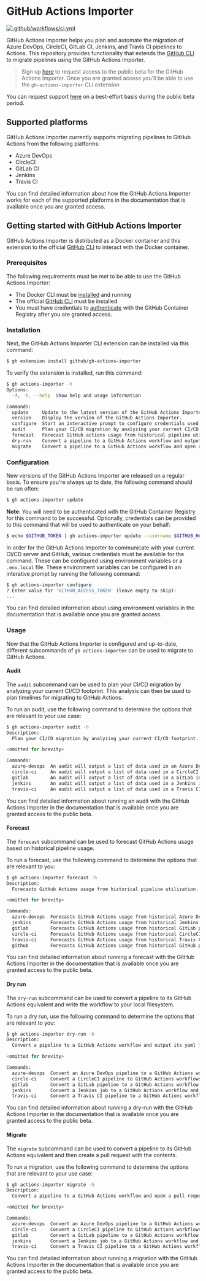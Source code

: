 # GitHub Actions Importer

[![.github/workflows/ci.yml](https://github.com/github/gh-actions-importer/actions/workflows/ci.yml/badge.svg)](https://github.com/github/gh-actions-importer/actions/workflows/ci.yml)

GitHub Actions Importer helps you plan and automate the migration of Azure DevOps, CircleCI, GitLab CI, Jenkins, and Travis CI pipelines to Actions. This repository provides functionality that extends the [GitHub CLI](https://cli.github.com/) to migrate pipelines using the GitHub Actions Importer.

> Sign up [here](https://github.com/features/actions-importer/signup) to request access to the public beta for the GitHub Actions Importer. Once you are granted access you'll be able to use the `gh-actions-importer` CLI extension

You can request support [here](https://support.github.com/) on a best-effort basis during the public beta period.

## Supported platforms

GitHub Actions Importer currently supports migrating pipelines to GitHub Actions from the following platforms:

- Azure DevOps
- CircleCI
- GitLab CI
- Jenkins
- Travis CI

You can find detailed information about how the GitHub Actions Importer works for each of the supported platforms in the documentation that is available once you are granted access.

## Getting started with GitHub Actions Importer

GitHub Actions Importer is distributed as a Docker container and this extension to the official [GitHub CLI](https://cli.github.com) to interact with the Docker container.

### Prerequisites

The following requirements must be met to be able to use the GitHub Actions Importer:

- The Docker CLI must be [installed](https://docs.docker.com/get-docker/) and running
- The official [GitHub CLI](https://cli.github.com) must be installed
- You must have credentials to [authenticate](https://docs.github.com/en/packages/working-with-a-github-packages-registry/working-with-the-container-registry#authenticating-to-the-container-registry) with the GitHub Container Registry after you are granted access.

### Installation

Next, the GitHub Actions Importer CLI extension can be installed via this command:

```bash
$ gh extension install github/gh-actions-importer
```

To verify the extension is installed, run this command:

```bash
$ gh actions-importer -h
Options:
  -?, -h, --help  Show help and usage information

Commands:
  update     Update to the latest version of the GitHub Actions Importer.
  version    Display the version of the GitHub Actions Importer.
  configure  Start an interactive prompt to configure credentials used to authenticate with your CI server(s).
  audit      Plan your CI/CD migration by analyzing your current CI/CD footprint.
  forecast   Forecast GitHub actions usage from historical pipeline utilization.
  dry-run    Convert a pipeline to a GitHub Actions workflow and output its yaml file.
  migrate    Convert a pipeline to a GitHub Actions workflow and open a pull request with the changes.
```

### Configuration

New versions of the GitHub Actions Importer are released on a regular basis. To ensure you're always up to date, the following command should be run often:

```bash
$ gh actions-importer update
```

**Note**: You will need to be authenticated with the GitHub Container Registry for this command to be successful. Optionally, credentials can be provided to this command that will be used to authenticate on your behalf:

```bash
$ echo $GITHUB_TOKEN | gh actions-importer update --username $GITHUB_HANDLE --password-stdin
```

In order for the GitHub Actions Importer to communicate with your current CI/CD server and GitHub, various credentials must be available for the command. These can be configured using environment variables or a `.env.local` file. These environment variables can be configured in an interative prompt by running the following command:

```bash
$ gh actions-importer configure
? Enter value for 'GITHUB_ACCESS_TOKEN' (leave empty to skip): 
...
```

You can find detailed information about using environment variables in the documentation that is available once you are granted access.

### Usage

Now that the GitHub Actions Importer is configured and up-to-date, different subcommands of `gh actions-importer` can be used to migrate to GitHub Actions.

#### Audit

The `audit` subcommand can be used to plan your CI/CD migration by analyzing your current CI/CD footprint. This analysis can then be used to plan timelines for migrating to GitHub Actions.

To run an audit, use the following command to determine the options that are relevant to your use case:

```bash
$ gh actions-importer audit -h
Description:
  Plan your CI/CD migration by analyzing your current CI/CD footprint.

<omitted for brevity>

Commands:
  azure-devops  An audit will output a list of data used in an Azure DevOps instance.
  circle-ci     An audit will output a list of data used in a CircleCI instance.
  gitlab        An audit will output a list of data used in a GitLab instance.
  jenkins       An audit will output a list of data used in a Jenkins instance.
  travis-ci     An audit will output a list of data used in a Travis CI instance.
```

You can find detailed information about running an audit with the GitHub Actions Importer in the documentation that is available once you are granted access to the public beta.

#### Forecast

The `forecast` subcommand can be used to forecast GitHub Actions usage based on historical pipeline usage.

To run a forecast, use the following command to determine the options that are relevant to you:

```bash
$ gh actions-importer forecast -h
Description:
  Forecasts GitHub Actions usage from historical pipeline utilization.

<omitted for brevity>

Commands:
  azure-devops  Forecasts GitHub Actions usage from historical Azure DevOps pipeline utilization.
  jenkins       Forecasts GitHub Actions usage from historical Jenkins pipeline utilization.
  gitlab        Forecasts GitHub Actions usage from historical GitLab pipeline utilization.
  circle-ci     Forecasts GitHub Actions usage from historical CircleCI pipeline utilization.
  travis-ci     Forecasts GitHub Actions usage from historical Travis CI pipeline utilization.
  github        Forecasts GitHub Actions usage from historical GitHub pipeline utilization.
```

You can find detailed information about running a forecast with the GitHub Actions Importer in the documentation that is available once you are granted access to the public beta.

#### Dry run

The `dry-run` subcommand can be used to convert a pipeline to its GitHub Actions equivalent and write the workflow to your local filesystem.

To run a dry run, use the following command to determine the options that are relevant to you:

```bash
$ gh actions-importer dry-run -h
Description:
  Convert a pipeline to a GitHub Actions workflow and output its yaml file.

<omitted for brevity>

Commands:
  azure-devops  Convert an Azure DevOps pipeline to a GitHub Actions workflow and output its yaml file.
  circle-ci     Convert a CircleCI pipeline to GitHub Actions workflows and output the yaml file(s).
  gitlab        Convert a GitLab pipeline to a GitHub Actions workflow and output the yaml file.
  jenkins       Convert a Jenkins job to a GitHub Actions workflow and output its yaml file.
  travis-ci     Convert a Travis CI pipeline to a GitHub Actions workflow and output its yaml file.
```

You can find detailed information about running a dry-run with the GitHub Actions Importer in the documentation that is available once you are granted access to the public beta.

#### Migrate

The `migrate` subcommand can be used to convert a pipeline to its GitHub Actions equivalent and then create a pull request with the contents.

To run a migration, use the following command to determine the options that are relevant to your use case:

```bash
$ gh actions-importer migrate -h
Description:
  Convert a pipeline to a GitHub Actions workflow and open a pull request with the changes.

<omitted for brevity>

Commands:
  azure-devops  Convert an Azure DevOps pipeline to a GitHub Actions workflow and open a pull request with the changes.
  circle-ci     Convert a CircleCI pipeline to GitHub Actions workflows and open a pull request with the changes.
  gitlab        Convert a GitLab pipeline to a GitHub Actions workflow and open a pull request with the changes.
  jenkins       Convert a Jenkins job to a GitHub Actions workflow and open a pull request with the changes.
  travis-ci     Convert a Travis CI pipeline to a GitHub Actions workflow and and open a pull request with the changes.
```

You can find detailed information about running a migration with the GitHub Actions Importer in the documentation that is available once you are granted access to the public beta.
